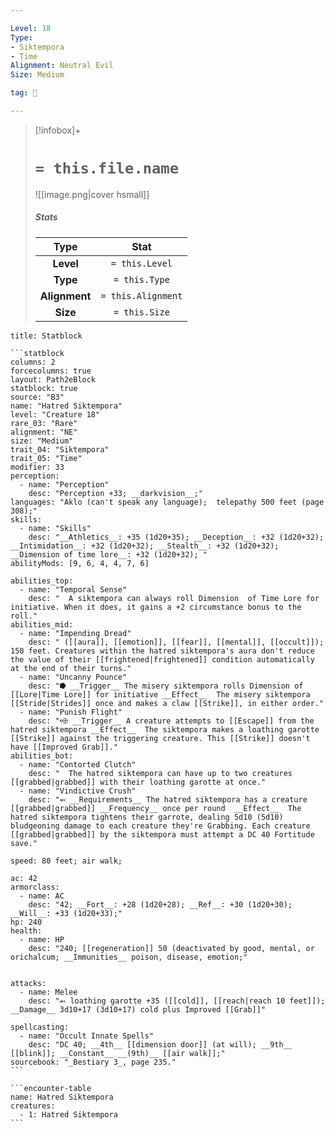 ```yaml
---

Level: 18
Type:
- Siktempora
- Time
Alignment: Neutral Evil
Size: Medium

tag: 👹

---
```


> [!infobox]+
> #  `= this.file.name`
> ![[image.png|cover hsmall]]
> ##### Stats
> Type | Stat |
> :---:|:---:|
> **Level** | `= this.Level` |
> **Type** | `= this.Type` |
> **Alignment** | `= this.Alignment` |
> **Size** | `= this.Size` |



````ad-info
title: Statblock

```statblock
columns: 2
forcecolumns: true
layout: Path2eBlock
statblock: true
source: "B3"
name: "Hatred Siktempora"
level: "Creature 18"
rare_03: "Rare"
alignment: "NE"
size: "Medium"
trait_04: "Siktempora"
trait_05: "Time"
modifier: 33
perception:
  - name: "Perception"
    desc: "Perception +33; __darkvision__;"
languages: "Aklo (can't speak any language);  telepathy 500 feet (page 308);"
skills:
  - name: "Skills"
    desc: "__Athletics__: +35 (1d20+35); __Deception__: +32 (1d20+32); __Intimidation__: +32 (1d20+32); __Stealth__: +32 (1d20+32); __Dimension of time lore__: +32 (1d20+32); "
abilityMods: [9, 6, 4, 4, 7, 6]

abilities_top:
  - name: "Temporal Sense"
    desc: "  A siktempora can always roll Dimension  of Time Lore for initiative. When it does, it gains a +2 circumstance bonus to the roll."
abilities_mid:
  - name: "Impending Dread"
    desc: " ([[aura]], [[emotion]], [[fear]], [[mental]], [[occult]]);  150 feet. Creatures within the hatred siktempora's aura don't reduce the value of their [[frightened|frightened]] condition automatically at the end of their turns."
  - name: "Uncanny Pounce"
    desc: "⭓ __Trigger__ The misery siktempora rolls Dimension of [[Lore|Time Lore]] for initiative __Effect__  The misery siktempora [[Stride|Strides]] once and makes a claw [[Strike]], in either order."
  - name: "Punish Flight"
    desc: "⬲ __Trigger__ A creature attempts to [[Escape]] from the hatred siktempora __Effect__  The siktempora makes a loathing garotte [[Strike]] against the triggering creature. This [[Strike]] doesn't have [[Improved Grab]]."
abilities_bot:
  - name: "Contorted Clutch"
    desc: "  The hatred siktempora can have up to two creatures [[grabbed|grabbed]] with their loathing garotte at once."
  - name: "Vindictive Crush"
    desc: "⬻ __Requirements__ The hatred siktempora has a creature [[grabbed|grabbed]] __Frequency__ once per round  __Effect__  The hatred siktempora tightens their garrote, dealing 5d10 (5d10) bludgeoning damage to each creature they're Grabbing. Each creature [[grabbed|grabbed]] by the siktempora must attempt a DC 40 Fortitude save."

speed: 80 feet; air walk;

ac: 42
armorclass:
  - name: AC
    desc: "42; __Fort__: +28 (1d20+28); __Ref__: +30 (1d20+30); __Will__: +33 (1d20+33);"
hp: 240
health:
  - name: HP
    desc: "240; [[regeneration]] 50 (deactivated by good, mental, or orichalcum; __Immunities__ poison, disease, emotion;"


attacks:
  - name: Melee
    desc: "⬻ loathing garotte +35 ([[cold]], [[reach|reach 10 feet]]); __Damage__ 3d10+17 (3d10+17) cold plus Improved [[Grab]]"

spellcasting:
  - name: "Occult Innate Spells"
    desc: "DC 40; __4th__ [[dimension door]] (at will); __9th__ [[blink]]; __Constant__ __(9th)__ [[air walk]];"
sourcebook: "_Bestiary 3_, page 235."
```

```encounter-table
name: Hatred Siktempora
creatures:
  - 1: Hatred Siktempora
```

````


